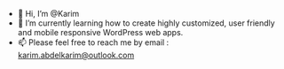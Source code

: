 - 👋 Hi, I’m @Karim
- 🌱 I’m currently learning how to create highly customized, user friendly and mobile responsive WordPress web apps.
- 📫 Please feel free to reach me by email : karim.abdelkarim@outlook.com

<!---
Karim93-ICT/Karim93-ICT is a ✨ special ✨ repository because its `README.md` (this file) appears on your GitHub profile.
You can click the Preview link to take a look at your changes.
--->
